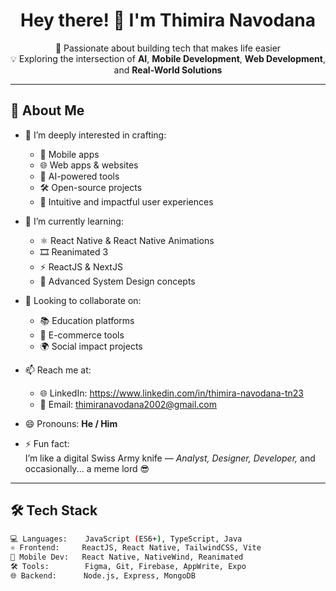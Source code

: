 <h1 align="center">Hey there! 👋 I'm Thimira Navodana</h1>

<p align="center">
  🔭 Passionate about building tech that makes life easier<br>
  💡 Exploring the intersection of <strong>AI</strong>, <strong>Mobile Development</strong>, <strong>Web Development</strong>, and <strong>Real-World Solutions</strong>
</p>

---

## 👋 About Me

- 👀 I’m deeply interested in crafting:
  - 🧩 Mobile apps
  - 🌐 Web apps & websites
  - 🤖 AI-powered tools
  - 🛠️ Open-source projects
  - 🧠 Intuitive and impactful user experiences

- 🌱 I’m currently learning:
  - ⚛️ React Native & React Native Animations
  - 🎞️ Reanimated 3
  - ⚡ ReactJS & NextJS
  - 🧱 Advanced System Design concepts

- 💞️ Looking to collaborate on:
  - 📚 Education platforms
  - 🛒 E-commerce tools
  - 🌍 Social impact projects

- 📫 Reach me at:
  - 🌐 LinkedIn: https://www.linkedin.com/in/thimira-navodana-tn23
  - 📧 Email: thimiranavodana2002@gmail.com

- 😄 Pronouns: **He / Him**

- ⚡ Fun fact:  
  I’m like a digital Swiss Army knife — *Analyst, Designer, Developer,* and occasionally... a meme lord 😎

---

## 🛠️ Tech Stack

```bash
💻 Languages:    JavaScript (ES6+), TypeScript, Java
⚛️ Frontend:     ReactJS, React Native, TailwindCSS, Vite
📱 Mobile Dev:   React Native, NativeWind, Reanimated
🛠️ Tools:        Figma, Git, Firebase, AppWrite, Expo
🌐 Backend:      Node.js, Express, MongoDB

